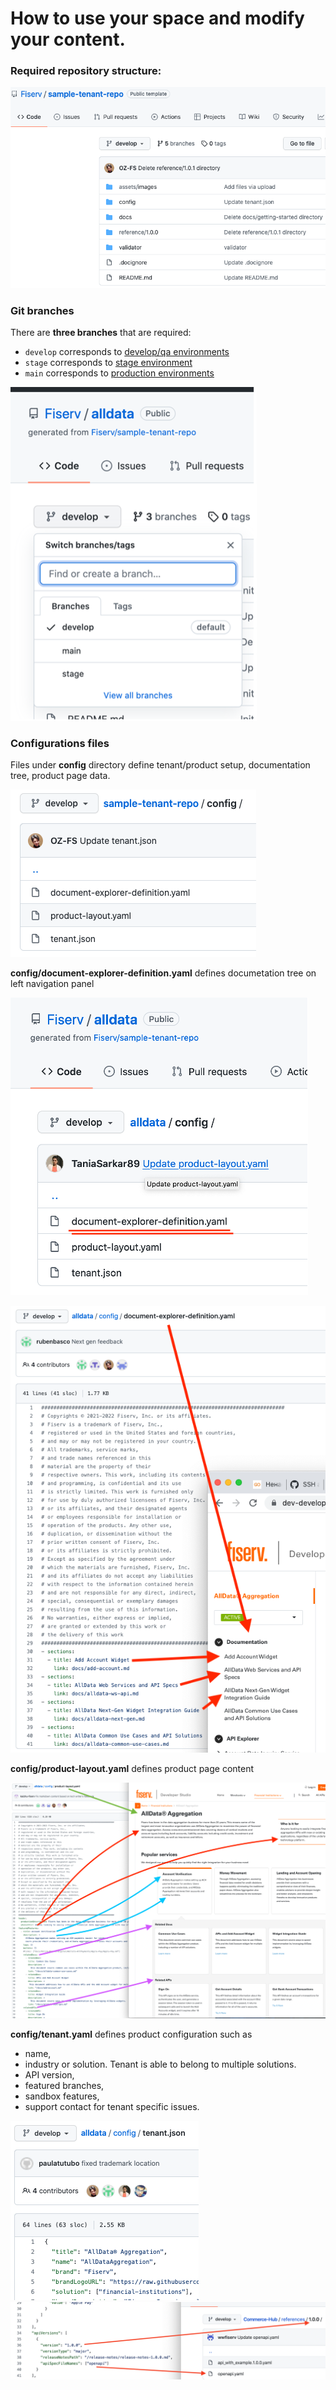 # How to use your space and modify your content.

### Required repository structure:

![repository structure](assets/images/repo-file-structure.png "repository structure")


### Git branches
There are **three branches** that are required:
  - `develop` corresponds to [develop/qa environments](https://dev-developer.fiserv.com)
  - `stage` corresponds to [stage environment](https://stage-developer.fiserv.com)
  - `main` corresponds to [production environments](https://developer.fiserv.com)

![git branches](assets/images/gitHubBranches.png "git branches")


### Configurations files 
Files under **config** directory define tenant/product setup, documentation tree, product page data.

![config files](assets/images/config-files.png "config files")


**config/document-explorer-definition.yaml** defines documetation tree on left navigation panel

![document-explorer-definition.yaml](assets/images/documentExplorer.png "document-explorer-definition.yaml")

![doc tree](assets/images/docs-tree.png "doc tree")


**config/product-layout.yaml** defines product page content

![product page](assets/images/product-layout.png "product page")


**config/tenant.yaml** defines product configuration such as 
  - name, 
  - industry or solution. Tenant is able to belong to multiple solutions.
  - API version, 
  - featured branches, 
  - sandbox features, 
  - support contact for tenant specific issues.

![tenant config](assets/images/tenant-config.png)
![api version](assets/images/api-version.png)
